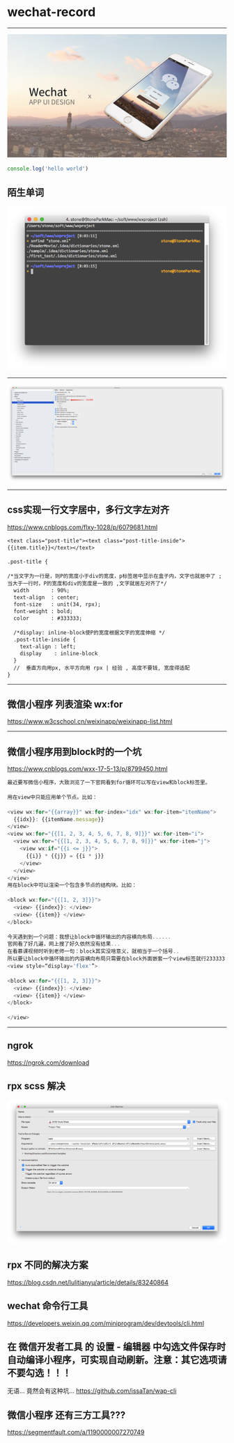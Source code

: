 

# wechat-record



---

![Alt text](./1534535233731.png)


```javascript
console.log('hello world')
```

## 陌生单词
![Alt text](./1534637062497.png)



---

![Alt text](./1534541467576.png)

---

## css实现一行文字居中，多行文字左对齐

https://www.cnblogs.com/flxy-1028/p/6079681.html

```
<text class="post-title"><text class="post-title-inside">{{item.title}}</text></text>

.post-title {

/*当文字为一行是，则P的宽度小于div的宽度，p标签居中显示在盒子内，文字也就居中了 ;当大于一行时，P的宽度和div的宽度是一致的 ,文字就居左对齐了*/
  width       : 90%;
  text-align  : center;
  font-size   : unit(34, rpx);
  font-weight : bold;
  color       : #333333;

  /*display: inline-block使P的宽度根据文字的宽度伸缩 */
  .post-title-inside {
    text-align : left;
    display    : inline-block
  }
  //  垂直方向用px, 水平方向用 rpx | 经验 , 高度不要钱, 宽度得适配
}
```

---

## 微信小程序 列表渲染 wx:for
https://www.w3cschool.cn/weixinapp/weixinapp-list.html


---


## 微信小程序用到block时的一个坑
https://www.cnblogs.com/wxx-17-5-13/p/8799450.html

```javascript
最近要写微信小程序，大致浏览了一下官网看到for循环可以写在view和block标签里。

用在view中只能应用单个节点。比如：

<view wx:for="{{array}}" wx:for-index="idx" wx:for-item="itemName">
  {{idx}}: {{itemName.message}}
</view>
<view wx:for="{{[1, 2, 3, 4, 5, 6, 7, 8, 9]}}" wx:for-item="i">
  <view wx:for="{{[1, 2, 3, 4, 5, 6, 7, 8, 9]}}" wx:for-item="j">
    <view wx:if="{{i <= j}}">
      {{i}} * {{j}} = {{i * j}}
    </view>
  </view>
</view>
用在block中可以渲染一个包含多节点的结构块。比如：

<block wx:for="{{[1, 2, 3]}}">
  <view> {{index}}: </view>
  <view> {{item}} </view>
</block>

今天遇到到一个问题：我想让block中循环输出的内容横向布局......
官网看了好几遍，网上搜了好久依然没有结果...
在看慕课视频时听到老师一句：block其实没啥意义，就相当于一个括号..
所以要让block中循环输出的内容横向布局只需要在block外面嵌套一个view标签就行233333
<view style=“display='flex'”>

<block wx:for="{{[1, 2, 3]}}">
  <view> {{index}}: </view>
  <view> {{item}} </view>
</block>

</view>
```

---

## ngrok
https://ngrok.com/download

## rpx scss 解决

![Alt text](./abc.tiff)

## rpx 不同的解决方案
https://blog.csdn.net/lulitianyu/article/details/83240864

## wechat 命令行工具
https://developers.weixin.qq.com/miniprogram/dev/devtools/cli.html


## 在 微信开发者工具 的 设置 - 编辑器 中勾选文件保存时自动编译小程序，可实现自动刷新。注意：其它选项请不要勾选！！！
无语... 竟然会有这种坑...
https://github.com/issaTan/wap-cli

## 微信小程序 还有三方工具???
https://segmentfault.com/a/1190000007270749
